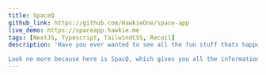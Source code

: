 ```yaml
---
title: SpaceQ
github_link: https://github.com/HawkieOne/space-app
live_demo: https://spaceapp.hawkie.me
tags: [NextJS, Typescript, TailwindCSS, Recoil]
description: 'Have you ever wanted to see all the fun stuff thats happening in space exploration? 

Look no more because here is SpacQ, which gives you all the information about launches, spacecrafts, astronauts, expeditions and so much more. In the app you can browse between the different categories to find what you are searching for or just browser even more and learn new stuff.'
---
```


